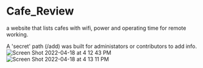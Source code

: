 # Cafe_Review

a website that lists cafes with wifi, power and operating time for remote working. 

A 'secret' path (/add) was built for administators or contributors to add info.
![Screen Shot 2022-04-18 at 4 12 43 PM](https://user-images.githubusercontent.com/7258959/163891551-c1e9e7e3-1f18-4214-b20d-241dd57ca037.png)
![Screen Shot 2022-04-18 at 4 13 11 PM](https://user-images.githubusercontent.com/7258959/163891557-e0654262-ddef-4144-90d4-3656b7d9c891.png)
